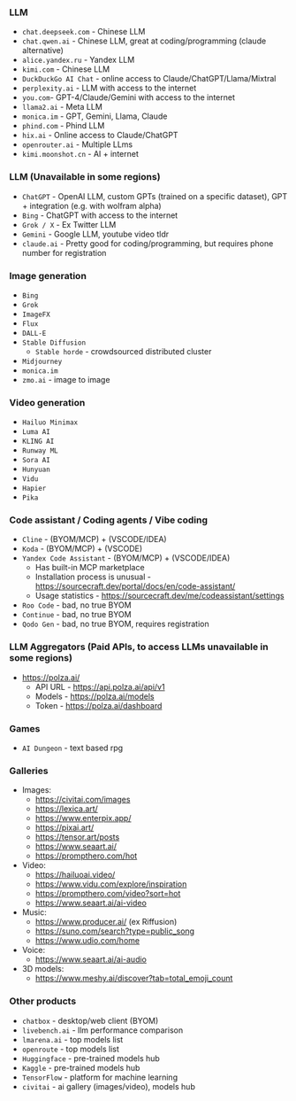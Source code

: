 ### LLM
* `chat.deepseek.com` - Chinese LLM
* `chat.qwen.ai` - Chinese LLM, great at coding/programming (claude alternative)
* `alice.yandex.ru` - Yandex LLM
* `kimi.com` - Chinese LLM
* `DuckDuckGo AI Chat` - online access to Claude/ChatGPT/Llama/Mixtral
* `perplexity.ai` - LLM with access to the internet
* `you.com`- GPT-4/Claude/Gemini with access to the internet
* `llama2.ai` - Meta LLM
* `monica.im` - GPT, Gemini, Llama, Claude
* `phind.com` - Phind LLM
* `hix.ai` - Online access to Claude/ChatGPT
* `openrouter.ai` - Multiple LLms
* `kimi.moonshot.cn` - AI + internet

### LLM (Unavailable in some regions)
* `ChatGPT` - OpenAI LLM, custom GPTs (trained on a specific dataset), GPT + integration (e.g. with wolfram alpha)
* `Bing` - ChatGPT with access to the internet
* `Grok / X` - Ex Twitter LLM
* `Gemini` - Google LLM, youtube video tldr
* `claude.ai` - Pretty good for coding/programming, but requires phone number for registration

### Image generation
* `Bing`
* `Grok`
* `ImageFX`
* `Flux`
* `DALL-E`
* `Stable Diffusion`
    * `Stable horde` - crowdsourced distributed cluster
* `Midjourney`
* `monica.im`
* `zmo.ai` - image to image

### Video generation
* `Hailuo Minimax`
* `Luma AI`
* `KLING AI`
* `Runway ML`
* `Sora AI`
* `Hunyuan`
* `Vidu`
* `Hapier`
* `Pika`

### Code assistant / Coding agents / Vibe coding
* `Cline` - (BYOM/MCP) + (VSCODE/IDEA)
* `Koda` - (BYOM/MCP) + (VSCODE)
* `Yandex Code Assistant` - (BYOM/MCP) + (VSCODE/IDEA)
  * Has built-in MCP marketplace
  * Installation process is unusual - https://sourcecraft.dev/portal/docs/en/code-assistant/
  * Usage statistics - https://sourcecraft.dev/me/codeassistant/settings
* `Roo Code` - bad, no true BYOM
* `Continue` - bad, no true BYOM
* `Qodo Gen` - bad, no true BYOM, requires registration

### LLM Aggregators (Paid APIs, to access LLMs unavailable in some regions)
* https://polza.ai/
  * API URL - https://api.polza.ai/api/v1
  * Models - https://polza.ai/models
  * Token - https://polza.ai/dashboard

### Games
* `AI Dungeon` - text based rpg

### Galleries
* Images:
  * https://civitai.com/images			
  * https://lexica.art/
  * https://www.enterpix.app/
  * https://pixai.art/
  * https://tensor.art/posts
  * https://www.seaart.ai/
  * https://prompthero.com/hot
* Video:
  * https://hailuoai.video/
  * https://www.vidu.com/explore/inspiration
  * https://prompthero.com/video?sort=hot
  * https://www.seaart.ai/ai-video
* Music:
  * https://www.producer.ai/ (ex Riffusion)
  * https://suno.com/search?type=public_song
  * https://www.udio.com/home
* Voice:
  * https://www.seaart.ai/ai-audio
* 3D models:
  * https://www.meshy.ai/discover?tab=total_emoji_count

### Other products
* `chatbox` - desktop/web client (BYOM)
* `livebench.ai` - llm performance comparison
* `lmarena.ai` - top models list
* `openroute` - top models list
* `Huggingface` - pre-trained models hub
* `Kaggle` - pre-trained models hub
* `TensorFlow` - platform for machine learning 
* `civitai` - ai gallery (images/video), models hub
